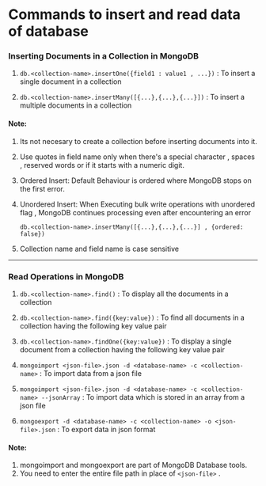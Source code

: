 # Commands to insert and read data of database

### Inserting Documents in a Collection in MongoDB

1.  ```db.<collection-name>.insertOne({field1 : value1 , ...})``` : To insert a single document in a collection

2.  ```db.<collection-name>.insertMany([{...},{...},{...}])``` : To insert a multiple documents in a collection

#### Note:  
1. Its not necesary to create a collection before inserting documents into it.  
2. Use quotes in field name only when there's a special character , spaces , reserved words or if it starts with a numeric digit.
3. Ordered Insert: Default Behaviour is ordered where MongoDB stops on the first error.
4. Unordered Insert: When Executing bulk write operations with unordered flag , MongoDB continues processing even after encountering an error

   ```db.<collection-name>.insertMany([{...},{...},{...}] , {ordered: false})```  

5. Collection name and field name is case sensitive
---

### Read Operations in MongoDB

1.  ```db.<collection-name>.find()``` : To display all the documents in a collection

2.  ```db.<collection-name>.find({key:value})``` : To find all documents in a collection having the following key value pair

3.  ```db.<collection-name>.findOne({key:value})``` : To display a single document from a collection having the following key value pair

4.  ```mongoimport <json-file>.json -d <database-name> -c <collection-name>``` : To import data from a json file

5.  ```mongoimport <json-file>.json -d <database-name> -c <collection-name> --jsonArray``` : To import data which is stored in an array from a json file 

6.  ```mongoexport -d <database-name> -c <collection-name> -o <json-file>.json``` : To export data in json format

#### Note: 
1. mongoimport and mongoexport are part of MongoDB Database tools.
2. You need to enter the entire file path in place of  ```<json-file>``` .